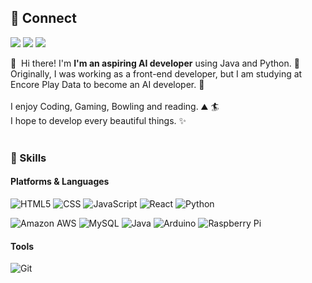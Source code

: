 ## 💪 Connect

<p>
  <a href="https://velog.io/@youngjun_dev" target="_blank"><img src="https://img.shields.io/badge/velog-FF5722?.svg?&style=for-the-badge&logo=Blogger&logoColor=white"/></a>
  <a href="mailto:youngjundev96@gmail.com" target="_blank"><img src="https://img.shields.io/badge/Gmail-EA4335?.svg?&style=for-the-badge&logo=Gmail&logoColor=white"/></a>
  <a href="https://www.linkedin.com/in/youngjundev/" target="_blank"><img src="https://img.shields.io/badge/LinkedIn-0A66C2?.svg?&style=for-the-badge&logo=LinkedIn&logoColor=white"/></a>
</p>

<p>
  👋&nbsp; Hi there! I'm <b>I'm an aspiring AI developer</b> using Java and Python. 🚀<br/>
  Originally, I was working as a front-end developer, but I am studying at Encore Play Data to become an AI developer.  💖<br/><br/>
  I enjoy Coding, Gaming, Bowling and reading. ⛰ 🏄<br/>
  I hope to develop every beautiful things. ✨ <br/><br/>
</p>

### 💪 Skills
#### Platforms & Languages
<p>
  <img alt="HTML5" src ="https://img.shields.io/badge/HTML5-E34F26.svg?&style=for-the-badge&logo=HTML5&logoColor=white"/>
  <img alt="CSS" src ="https://img.shields.io/badge/CSS3-1572B6.svg?&style=for-the-badge&logo=CSS3&logoColor=white"/>
  <img alt="JavaScript" src ="https://img.shields.io/badge/JavaScript-F7DF1E.svg?&style=for-the-badge&logo=JavaScript&logoColor=white"/>
  <img alt="React" src ="https://img.shields.io/badge/React-2088FF.svg?&style=for-the-badge&logo=React&logoColor=white"/>
  <img alt="Python" src ="https://img.shields.io/badge/Python-3776AB.svg?&style=for-the-badge&logo=Python&logoColor=white"/>
  
</p>
<p>
  <img alt="Amazon AWS" src ="https://img.shields.io/badge/Amazon AWS-232F3E.svg?&style=for-the-badge&logo=Amazon AWS&logoColor=white"/>
  <img alt="MySQL" src ="https://img.shields.io/badge/MySQL-4479A1.svg?&style=for-the-badge&logo=MySQL&logoColor=white"/>
  <img alt="Java" src ="https://img.shields.io/badge/Java-007396.svg?&style=for-the-badge&logo=Java&logoColor=white"/>
  <img alt="Arduino" src ="https://img.shields.io/badge/Arduino-00979D.svg?&style=for-the-badge&logo=Arduino&logoColor=white"/>
  <img alt="Raspberry Pi" src ="https://img.shields.io/badge/Raspberry Pi-A22846.svg?&style=for-the-badge&logo=Raspberry Pi&logoColor=white"/>
</p>

#### Tools
<p>
  <img alt="Git" src ="https://img.shields.io/badge/Git-F05032.svg?&style=for-the-badge&logo=Git&logoColor=white"/>
</p>
